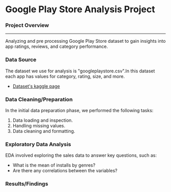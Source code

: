 # Google Play Store Analysis Project

### Project Overview
---
Analyzing and pre processing Google Play Store dataset to gain insights into app ratings, reviews, and category performance.


### Data Source

The dataset we use for analysis is "googleplaystore.csv".In this dataset each app has values for category, rating, size, and more.

- [Dataset's kaggle page](https://www.kaggle.com/datasets/lava18/google-play-store-apps)


### Data Cleaning/Preparation

In the initial data preparation phase, we performed the following tasks:
1. Data loading and inspection.
2. Handling missing values.
3. Data cleaning and formatting.


### Exploratory Data Analysis

EDA involved exploring the sales data to answer key questions, such as:

- What is the mean of installs by genres?
- Are there any correlations between the variables?


### Results/Findings

